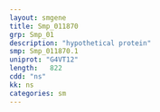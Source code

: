 ```yaml
---
layout: smgene
title: Smp_011870
grp: Smp_01
description: "hypothetical protein"
smp: Smp_011870.1
uniprot: "G4VT12"
length:   822
cdd: "ns"
kk: ns
categories: sm
---
```

